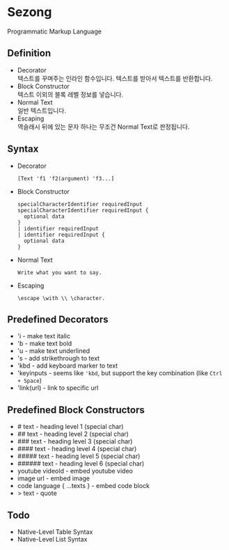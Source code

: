 # Sezong

Programmatic Markup Language

## Definition

- Decorator<br>
  텍스트를 꾸며주는 인라인 함수입니다. 텍스트를 받아서 텍스트를 반환합니다.
- Block Constructor<br>
  텍스트 이외의 블록 레벨 정보를 넣습니다.
- Normal Text<br>
  일반 텍스트입니다.
- Escaping<br>
  역슬래시 뒤에 있는 문자 하나는 무조건 Normal Text로 판정됩니다.

## Syntax

- Decorator

  ```sezong
  [Text 'f1 'f2(argument) 'f3...]
  ```

- Block Constructor

  ```sezong
  specialCharacterIdentifier requiredInput
  specialCharacterIdentifier requiredInput {
    optional data
  }
  | identifier requiredInput
  | identifier requiredInput {
    optional data
  }
  ```

- Normal Text

  ```sezong
  Write what you want to say.
  ```

- Escaping

  ```sezong
  \escape \with \\ \character.
  ```

## Predefined Decorators

- 'i - make text italic
- 'b - make text bold
- 'u - make text underlined
- 's - add strikethrough to text
- 'kbd - add keyboard marker to text
- 'keyinputs - seems like `'kbd`, but support the key combination (like `Ctrl + Space`)
- 'link(url) - link to specific url

## Predefined Block Constructors

- \# text - heading level 1 (special char)
- \## text - heading level 2 (special char)
- \### text - heading level 3 (special char)
- \#### text - heading level 4 (special char)
- \##### text - heading level 5 (special char)
- \###### text - heading level 6 (special char)
- youtube videoId - embed youtube video
- image url - embed image
- code language { ...texts } - embed code block
- \> text - quote

## Todo

- Native-Level Table Syntax
- Native-Level List Syntax
